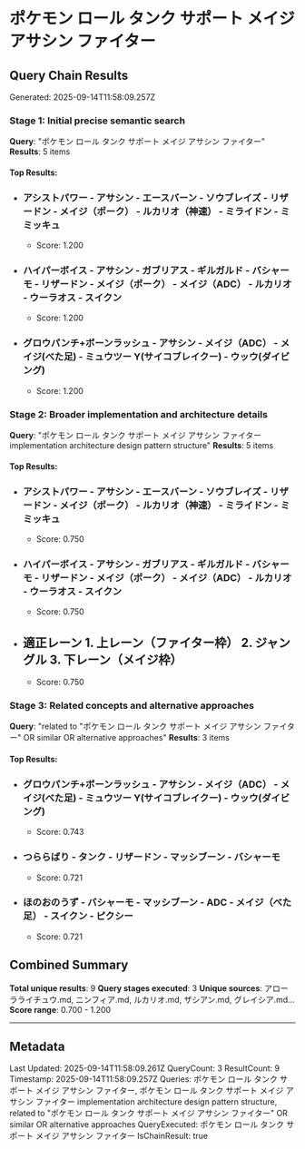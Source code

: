 # ポケモン ロール タンク サポート メイジ アサシン ファイター

## Query Chain Results

Generated: 2025-09-14T11:58:09.257Z

### Stage 1: Initial precise semantic search

**Query**: "ポケモン ロール タンク サポート メイジ アサシン ファイター"
**Results**: 5 items

#### Top Results:

- ### アシストパワー  - アサシン - エースバーン - ソウブレイズ - リザードン - メイジ（ポーク） - ルカリオ（神速） - ミライドン - ミミッキュ 
  - Score: 1.200
- ### ハイパーボイス  - アサシン - ガブリアス - ギルガルド - バシャーモ - リザードン - メイジ（ポーク） - メイジ（ADC） - ルカリオ - ウーラオス - スイクン 
  - Score: 1.200
- ### グロウパンチ+ボーンラッシュ  - アサシン - メイジ（ADC） - メイジ(べた足) - ミュウツー Y(サイコブレイクー) - ウッウ(ダイビング) 
  - Score: 1.200

### Stage 2: Broader implementation and architecture details

**Query**: "ポケモン ロール タンク サポート メイジ アサシン ファイター implementation architecture design pattern structure"
**Results**: 5 items

#### Top Results:

- ### アシストパワー  - アサシン - エースバーン - ソウブレイズ - リザードン - メイジ（ポーク） - ルカリオ（神速） - ミライドン - ミミッキュ 
  - Score: 0.750
- ### ハイパーボイス  - アサシン - ガブリアス - ギルガルド - バシャーモ - リザードン - メイジ（ポーク） - メイジ（ADC） - ルカリオ - ウーラオス - スイクン 
  - Score: 0.750
- ## 適正レーン  1. 上レーン（ファイター枠） 2. ジャングル 3. 下レーン（メイジ枠） 
  - Score: 0.750

### Stage 3: Related concepts and alternative approaches

**Query**: "related to "ポケモン ロール タンク サポート メイジ アサシン ファイター" OR similar OR alternative approaches"
**Results**: 3 items

#### Top Results:

- ### グロウパンチ+ボーンラッシュ  - アサシン - メイジ（ADC） - メイジ(べた足) - ミュウツー Y(サイコブレイクー) - ウッウ(ダイビング) 
  - Score: 0.743
- ### つららばり  - タンク - リザードン - マッシブーン - バシャーモ 
  - Score: 0.721
- ### ほのおのうず  - バシャーモ - マッシブーン - ADC - メイジ（べた足） - スイクン - ピクシー 
  - Score: 0.721

## Combined Summary

**Total unique results**: 9
**Query stages executed**: 3
**Unique sources**: アローラライチュウ.md, ニンフィア.md, ルカリオ.md, ザシアン.md, グレイシア.md...
**Score range**: 0.700 - 1.200

---

## Metadata

Last Updated: 2025-09-14T11:58:09.261Z
QueryCount: 3
ResultCount: 9
Timestamp: 2025-09-14T11:58:09.257Z
Queries: ポケモン ロール タンク サポート メイジ アサシン ファイター, ポケモン ロール タンク サポート メイジ アサシン ファイター implementation architecture design pattern structure, related to "ポケモン ロール タンク サポート メイジ アサシン ファイター" OR similar OR alternative approaches
QueryExecuted: ポケモン ロール タンク サポート メイジ アサシン ファイター
IsChainResult: true